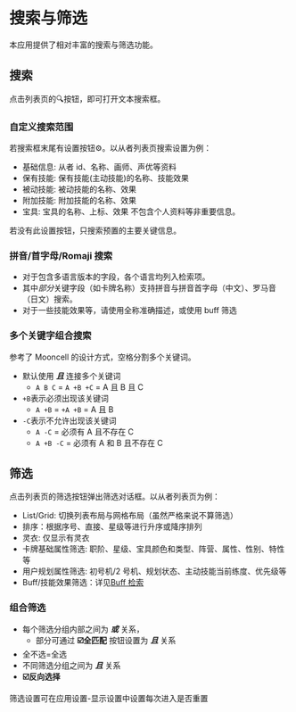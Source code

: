 # 搜索与筛选

本应用提供了相对丰富的搜索与筛选功能。

## 搜索

点击列表页的:mag:按钮，即可打开文本搜索框。

### 自定义搜索范围

若搜索框末尾有设置按钮:gear:。以从者列表页搜索设置为例：

- 基础信息: 从者 id、名称、画师、声优等资料
- 保有技能: 保有技能(主动技能)的名称、技能效果
- 被动技能: 被动技能的名称、效果
- 附加技能: 附加技能的名称、效果
- 宝具: 宝具的名称、上标、效果
  不包含个人资料等非重要信息。

若没有此设置按钮，只搜索预置的主要关键信息。

### 拼音/首字母/Romaji 搜索

- 对于包含多语言版本的字段，各个语言均列入检索项。
- 其中*部分*关键字段（如卡牌名称）支持拼音与拼音首字母（中文）、罗马音（日文）搜索。
- 对于一些技能效果等，请使用全称准确描述，或使用 buff 筛选

### 多个关键字组合搜索

参考了 Mooncell 的设计方式，空格分割多个关键词。

- 默认使用 **_且_** 连接多个关键词
  - `A B C` = `A +B +C` = A 且 B 且 C
- `+B`表示必须出现该关键词
  - `A +B` = `+A +B` = A 且 B
- `-C`表示不允许出现该关键词
  - `A -C` = 必须有 A 且不存在 C
  - `A +B -C` = 必须有 A 和 B 且不存在 C

## 筛选

点击列表页的筛选按钮弹出筛选对话框。以从者列表页为例：

- List/Grid: 切换列表布局与网格布局（虽然严格来说不算筛选）
- 排序：根据序号、直接、星级等进行升序或降序排列
- 灵衣: 仅显示有灵衣
- 卡牌基础属性筛选: 职阶、星级、宝具颜色和类型、阵营、属性、性别、特性等
- 用户规划属性筛选: 初号机/2 号机、规划状态、主动技能当前练度、优先级等
- Buff/技能效果筛选：详见[Buff 检索](./buff_filter.md)

### 组合筛选

- 每个筛选分组内部之间为 **_或_** 关系，
  - 部分可通过 **:ballot_box_with_check:全匹配** 按钮设置为 **_且_** 关系
- 全不选=全选
- 不同筛选分组之间为 **_且_** 关系
- **:ballot_box_with_check:反向选择**

筛选设置可在应用设置-显示设置中设置每次进入是否重置
